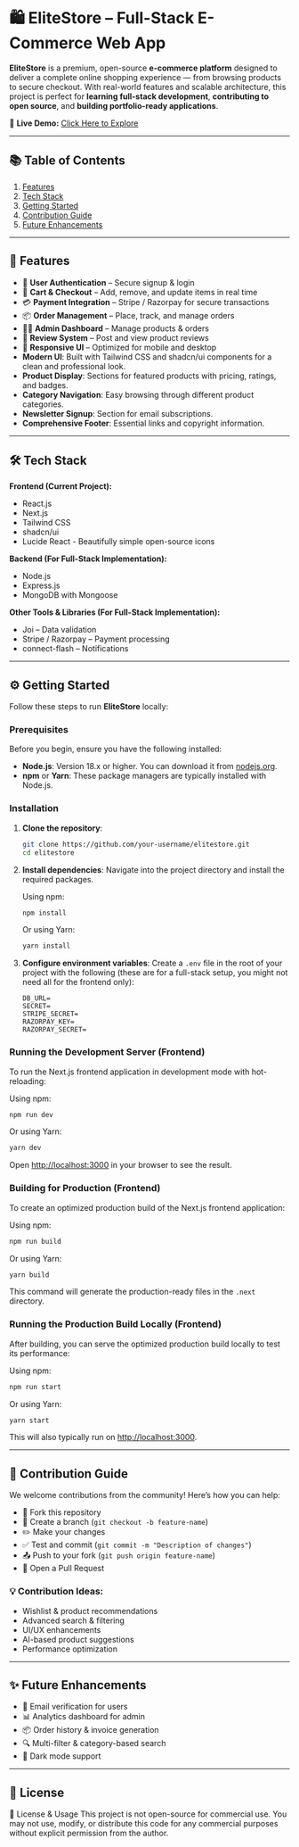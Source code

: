 # 🛍️ EliteStore – Full-Stack E-Commerce Web App

**EliteStore** is a premium, open-source **e-commerce platform** designed to deliver a complete online shopping experience — from browsing products to secure checkout. With real-world features and scalable architecture, this project is perfect for **learning full-stack development**, **contributing to open source**, and **building portfolio-ready applications**.

🔗 **Live Demo:** [Click Here to Explore](https://v0-ecommerce-product-store-qpv0ydwyy-rayyan-studios1.vercel.app/)

---

## 📚 Table of Contents

1.  [Features](#-features)
2.  [Tech Stack](#-tech-stack)
3.  [Getting Started](#-getting-started)
4.  [Contribution Guide](#-contribution-guide)
5.  [Future Enhancements](#-future-enhancements)

---

## 🚀 Features

*   🔐 **User Authentication** – Secure signup & login
*   🛒 **Cart & Checkout** – Add, remove, and update items in real time
*   💳 **Payment Integration** – Stripe / Razorpay for secure transactions
*   📦 **Order Management** – Place, track, and manage orders
*   🧑‍💼 **Admin Dashboard** – Manage products & orders
*   🧾 **Review System** – Post and view product reviews
*   📱 **Responsive UI** – Optimized for mobile and desktop
*   **Modern UI**: Built with Tailwind CSS and shadcn/ui components for a clean and professional look.
*   **Product Display**: Sections for featured products with pricing, ratings, and badges.
*   **Category Navigation**: Easy browsing through different product categories.
*   **Newsletter Signup**: Section for email subscriptions.
*   **Comprehensive Footer**: Essential links and copyright information.

---

## 🛠 Tech Stack

**Frontend (Current Project):**

*   React.js
*   Next.js
*   Tailwind CSS
*   shadcn/ui
*   Lucide React - Beautifully simple open-source icons

**Backend (For Full-Stack Implementation):**

*   Node.js
*   Express.js
*   MongoDB with Mongoose

**Other Tools & Libraries (For Full-Stack Implementation):**

*   Joi – Data validation
*   Stripe / Razorpay – Payment processing
*   connect-flash – Notifications

---

## ⚙️ Getting Started

Follow these steps to run **EliteStore** locally:

### Prerequisites

Before you begin, ensure you have the following installed:

*   **Node.js**: Version 18.x or higher. You can download it from [nodejs.org](https://nodejs.org/).
*   **npm** or **Yarn**: These package managers are typically installed with Node.js.

### Installation

1.  **Clone the repository**:
    ```bash
    git clone https://github.com/your-username/elitestore.git
    cd elitestore
    ```

2.  **Install dependencies**:
    Navigate into the project directory and install the required packages.

    Using npm:
    ```bash
    npm install
    ```

    Or using Yarn:
    ```bash
    yarn install
    ```

3.  **Configure environment variables**:
    Create a `.env` file in the root of your project with the following (these are for a full-stack setup, you might not need all for the frontend only):
    ```
    DB_URL=
    SECRET=
    STRIPE_SECRET=
    RAZORPAY_KEY=
    RAZORPAY_SECRET=
    ```

### Running the Development Server (Frontend)

To run the Next.js frontend application in development mode with hot-reloading:

Using npm:
```bash
npm run dev
```

Or using Yarn:
```bash
yarn dev
```

Open [http://localhost:3000](http://localhost:3000) in your browser to see the result.

### Building for Production (Frontend)

To create an optimized production build of the Next.js frontend application:

Using npm:
```bash
npm run build
```

Or using Yarn:
```bash
yarn build
```

This command will generate the production-ready files in the `.next` directory.

### Running the Production Build Locally (Frontend)

After building, you can serve the optimized production build locally to test its performance:

Using npm:
```bash
npm run start
```

Or using Yarn:
```bash
yarn start
```

This will also typically run on [http://localhost:3000](http://localhost:3000).

---

## 🤝 Contribution Guide

We welcome contributions from the community! Here’s how you can help:

*   🍴 Fork this repository
*   🌿 Create a branch (`git checkout -b feature-name`)
*   ✏️ Make your changes
*   ✅ Test and commit (`git commit -m "Description of changes"`)
*   📤 Push to your fork (`git push origin feature-name`)
*   🔄 Open a Pull Request

### 💡 Contribution Ideas:

*   Wishlist & product recommendations
*   Advanced search & filtering
*   UI/UX enhancements
*   AI-based product suggestions
*   Performance optimization

---

## ✨ Future Enhancements

*   📧 Email verification for users
*   📊 Analytics dashboard for admin
*   📦 Order history & invoice generation
*   🔍 Multi-filter & category-based search
*   🌙 Dark mode support

---

## 📄 License

📜 License & Usage
This project is not open-source for commercial use.
You may not use, modify, or distribute this code for any commercial purposes without explicit permission from the author.
```
